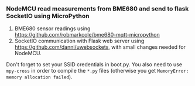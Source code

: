 ### NodeMCU read measurements from BME680 and send to flask SocketIO using MicroPython

1. BME680 sensor readings using https://github.com/robmarkcole/bme680-mqtt-micropython
2. SocketIO communication with Flask web server using https://github.com/danni/uwebsockets, with small changes
needed for NodeMCU.

Don't forget to set your SSID credentials in boot.py. You also need to use `mpy-cross` in order to compile the `*.py`
files (otherwise you get `MemoryError: memory allocation failed`).
